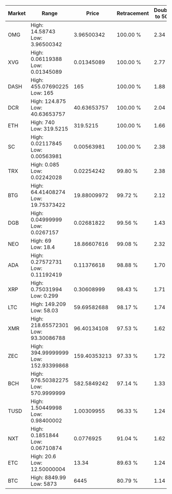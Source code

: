 | Market | Range | Price| Retracement | Doubles to 50% |
| --- | --- | --- | --- | --- |
| OMG | High: 14.58743<br />Low: 3.96500342 | 3.96500342 | 100.00 % | 2.34 |
| XVG | High: 0.06119388<br />Low: 0.01345089 | 0.01345089 | 100.00 % | 2.77 |
| DASH | High: 455.07690225<br />Low: 165 | 165 | 100.00 % | 1.88 |
| DCR | High: 124.875<br />Low: 40.63653757 | 40.63653757 | 100.00 % | 2.04 |
| ETH | High: 740<br />Low: 319.5215 | 319.5215 | 100.00 % | 1.66 |
| SC | High: 0.02117845<br />Low: 0.00563981 | 0.00563981 | 100.00 % | 2.38 |
| TRX | High: 0.085<br />Low: 0.02242028 | 0.02254242 | 99.80 % | 2.38 |
| BTG | High: 64.41408274<br />Low: 19.75373422 | 19.88009972 | 99.72 % | 2.12 |
| DGB | High: 0.04999999<br />Low: 0.0267157 | 0.02681822 | 99.56 % | 1.43 |
| NEO | High: 69<br />Low: 18.4 | 18.86607616 | 99.08 % | 2.32 |
| ADA | High: 0.27572731<br />Low: 0.11192419 | 0.11376618 | 98.88 % | 1.70 |
| XRP | High: 0.75031994<br />Low: 0.299 | 0.30608999 | 98.43 % | 1.71 |
| LTC | High: 149.209<br />Low: 58.03 | 59.69582688 | 98.17 % | 1.74 |
| XMR | High: 218.65572301<br />Low: 93.30086788 | 96.40134108 | 97.53 % | 1.62 |
| ZEC | High: 394.99999999<br />Low: 152.93399868 | 159.40353213 | 97.33 % | 1.72 |
| BCH | High: 976.50382275<br />Low: 570.9999999 | 582.5849242 | 97.14 % | 1.33 |
| TUSD | High: 1.50449998<br />Low: 0.98400002 | 1.00309955 | 96.33 % | 1.24 |
| NXT | High: 0.1851844<br />Low: 0.06710874 | 0.0776925 | 91.04 % | 1.62 |
| ETC | High: 20.6<br />Low: 12.50000004 | 13.34 | 89.63 % | 1.24 |
| BTC | High: 8849.99<br />Low: 5873 | 6445 | 80.79 % | 1.14 |
